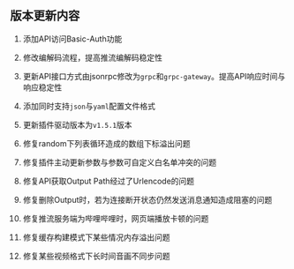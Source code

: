 ## 版本更新内容

1.  <router-link to="/config/auth">添加API访问Basic-Auth功能</router-link>

2. 修改编解码流程，提高推流编解码稳定性

3. 更新API接口方式由jsonrpc修改为`grpc`和`grpc-gateway`。提高API响应时间与响应稳定性

4. 添加同时支持`json`与`yaml`配置文件格式

5. 更新插件驱动版本为`v1.5.1`版本

6. 修复random下列表循环造成的数组下标溢出问题

7. 修复插件主动更新参数与参数可自定义白名单冲突的问题

8. 修复API获取Output Path经过了Urlencode的问题

9. 修复删除Output时，若为连接断开状态仍然发送消息通知造成阻塞的问题

10. 修复推流服务端为哔哩哔哩时，网页端播放卡顿的问题
11. 修复缓存构建模式下某些情况内存溢出问题
12. 修复某些视频格式下长时间音画不同步问题